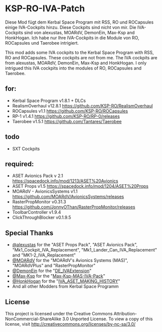 # KSP-RO-IVA-Patch
Diese Mod fügt dem Kerbal Space Program mit RSS, RO und ROCapsules einige IVA-Cockpits hinzu. Diese Cockpits sind nicht von mir. Die IVA-Cockpits sind von alexustas, MOARdV, DemonEin, Max-Ksp and HonkHogan. Ich habe nur Ihre IVA-Cockpits in die Module von RO, ROCapsules und Taerobee intrigiert.

This mod adds some IVA cockpits to the Kerbal Space Program with RSS, RO and ROCapsules. These cockpits are not from me. The IVA cockpits are from alexustas, MOARdV, DemonEin, Max-Ksp and HonkHogan. I only intrigued this IVA cockpits into the modules of RO, ROCapsules and Taerobee.


## for:
- Kerbal Space Program v1.8.1 + DLCs
- RealismOverhaul v12.8.1 https://github.com/KSP-RO/RealismOverhaul
- ROCapsules v1.1 https://github.com/KSP-RO/ROCapsules
- RP-1 v1.4.1 https://github.com/KSP-RO/RP-0/releases
- Taerobee v1.5.1 https://github.com/Tantares/Taerobee

## todo
- SXT Cockpits

## required:
- ASET Avionics Pack v 2.1 https://spacedock.info/mod/1213/ASET%20Avionics
- ASET Props v1.5 https://spacedock.info/mod/1204/ASET%20Props
- MOARdV - AvionicsSystems v1.1 https://github.com/MOARdV/AvionicsSystems/releases
- RasterPropMonitor v0.31.3 https://github.com/JonnyOThan/RasterPropMonitor/releases
- ToolbarController v1.9.4
- ClickThroughBlocker v0.1.9.5

## Special Thanks
- [@alexustas](https://forum.kerbalspaceprogram.com/index.php?/profile/78632-alexustas/)  for the  "ASET Props Pack", "ASET Avionics Pack", "Mk1_Cockpit_IVA_Replacement", "Mk1_Lander_Can_IVA_Replacement" and "MK1-2_IVA_Replacement" 
- [@MOARdV](https://forum.kerbalspaceprogram.com/index.php?/profile/60950-moardv/) for the "MOARdV's Avionics Systems (MAS)", "MOARdVPlus" and "RasterPropMonitor"
- [@DemonEin](https://forum.kerbalspaceprogram.com/index.php?/profile/199038-demonein/content/) for the "[DE_IVAExtension](https://github.com/DemonEin/DE_IVAExtension)"
- [@Max-Ksp](https://forum.kerbalspaceprogram.com/index.php?/profile/194418-max-ksp/) for the "[Max-Ksp-MAS-IVA-Pack](https://forum.kerbalspaceprogram.com/index.php?/topic/181392-16x-max-ksp-mas-iva-pack-development/)"
- [@HonkHogan](https://forum.kerbalspaceprogram.com/index.php?/profile/199383-honkhogan/) for the "[IVA_ASET_MAKING_HISTORY](https://github.com/HonkHogan/IVA_ASET_MAKING_HISTORY)"
- And all other Modders from Kerbal Space Programm


## License
This project is licensed under the Creative Commons Attribution-NonCommercial-ShareAlike 3.0 Unported License. To view a copy of this license, visit http://creativecommons.org/licenses/by-nc-sa/3.0/
